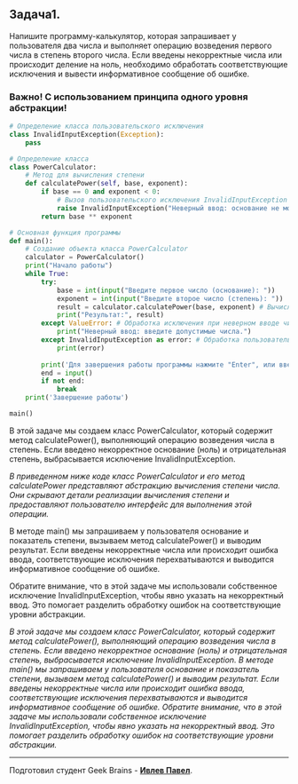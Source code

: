 ## Задача1. 
Напишите программу-калькулятор, которая запрашивает у пользователя два числа и выполняет операцию возведения первого числа в степень второго числа. Если введены некорректные числа или происходит деление на ноль, необходимо обработать соответствующие исключения и вывести информативное сообщение об ошибке.
### Важно! С использованием принципа одного уровня абстракции!

```python
# Определение класса пользовательского исключения
class InvalidInputException(Exception):
    pass

# Определение класса
class PowerCalculator:
    # Метод для вычисления степени
    def calculatePower(self, base, exponent):
        if base == 0 and exponent < 0:
            # Вызов пользовательского исключения InvalidInputException
            raise InvalidInputException("Неверный ввод: основание не может быть равно нулю, а показатель степени не может быть отрицательным.")
        return base ** exponent

# Основная функция программы
def main():
    # Создание объекта класса PowerCalculator
    calculator = PowerCalculator()
    print("Начало работы")
    while True:
        try:
            base = int(input("Введите первое число (основание): "))
            exponent = int(input("Введите второе число (степень): "))
            result = calculator.calculatePower(base, exponent) # Вычисление степени с помощью метода calculatePower
            print("Результат:", result)
        except ValueError: # Обработка исключения при неверном вводе чисел
            print("Неверный ввод: введите допустимые числа.")
        except InvalidInputException as error: # Обработка пользовательского исключения InvalidInputException
            print(error)
        
        print('Для завершения работы программы нажмите "Enter", или введите любой символ для продолжения...')
        end = input()
        if not end:
            break    
    print('Завершение работы')

main()
```

В этой задаче мы создаем класс PowerCalculator, который содержит метод calculatePower(), выполняющий операцию возведения числа в степень. Если введено некорректное основание (ноль) и отрицательная степень, выбрасывается исключение InvalidInputException.

*В приведенном ниже коде класс PowerCalculator и его метод calculatePower представляют абстракцию вычисления степени числа. Они скрывают детали реализации вычисления степени и предоставляют пользователю интерфейс для выполнения этой операции.*

В методе main() мы запрашиваем у пользователя основание и показатель степени, вызываем метод calculatePower() и выводим результат. Если введены некорректные числа или происходит ошибка ввода, соответствующие исключения перехватываются и выводится информативное сообщение об ошибке.

Обратите внимание, что в этой задаче мы использовали собственное исключение InvalidInputException, чтобы явно указать на некорректный ввод. Это помогает разделить обработку ошибок на соответствующие уровни абстракции.

*В этой задаче мы создаем класс PowerCalculator, который содержит метод calculatePower(), выполняющий операцию возведения числа в степень. Если введено некорректное основание (ноль) и отрицательная степень, выбрасывается исключение InvalidInputException. В методе main() мы запрашиваем у пользователя основание и показатель степени, вызываем метод calculatePower() и выводим результат. Если введены некорректные числа или происходит ошибка ввода, соответствующие исключения перехватываются и выводится информативное сообщение об ошибке.
Обратите внимание, что в этой задаче мы использовали собственное исключение InvalidInputException, чтобы явно указать на некорректный ввод. Это помогает разделить обработку ошибок на соответствующие уровни абстракции.*

---
Подготовил студент Geek Brains - **[Ивлев Павел](https://github.com/asics282)**.